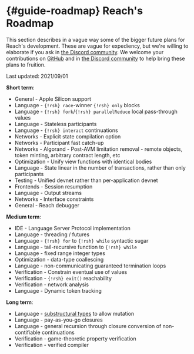 # {#guide-roadmap} Reach's Roadmap

This section describes in a vague way some of the bigger future plans for Reach's development.
These are vague for expediency, but we're willing to elaborate if you ask in [the Discord community](@{DISCORD}).
We welcome your contributions on [GitHub](https://github.com/reach-sh/reach-lang) and in [the Discord community](@{DISCORD}) to help bring these plans to fruition.

Last updated: 2021/09/01

**Short term**:
+ General - Apple Silicon support
+ Language - `{!rsh} race`-winner `{!rsh} only` blocks
+ Language - `{!rsh} fork`/`{!rsh} parallelReduce` local pass-through values
+ Language - Stateless participants
+ Language - `{!rsh} interact` continuations
+ Networks - Explicit state compilation option
+ Networks - Participant fast catch-up
+ Networks - Algorand - Post-AVM limitation removal - remote objects, token minting, arbitrary contract length, etc
+ Optimization - Unify view functions with identical bodies
+ Language - State linear in the number of transactions, rather than only participants
+ Testing - Unified devnet rather than per-application devnet
+ Frontends - Session resumption
+ Language - Output streams
+ Networks - Interface constraints
+ General - Reach debugger

**Medium term**:
+ IDE - Language Server Protocol implementation
+ Language - threading / futures
+ Language - `{!rsh} for` to `{!rsh} while` syntactic sugar
+ Language - tail-recursive function to `{!rsh} while`
+ Language - fixed range integer types
+ Optimization - data-type coallescing
+ Language - non-communicating guaranteed termination loops
+ Verification - Constrain eventual use of values
+ Verification - `{!rsh} exit()` reachability
+ Verification - network analysis
+ Language - Dynamic token tracking

**Long term**:
+ Language - [substructural types](https://en.wikipedia.org/wiki/Substructural_type_system) to allow mutation
+ Language - pay-as-you-go closures
+ Language - general recursion through closure conversion of non-contifiable continuations
+ Verification - game-theoretic property verification
+ Verification - verified compiler


